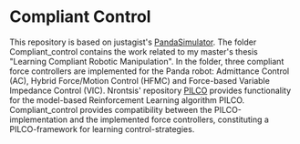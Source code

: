 # Compliant Control

This repository is based on justagist's [PandaSimulator](https://github.com/justagist/panda_simulator). The folder Compliant_control contains the work related to my master's thesis "Learning Compliant Robotic Manipulation". In the folder, three compliant force controllers are implemented for the Panda robot: Admittance Control (AC), Hybrid Force/Motion Control (HFMC) and Force-based Variable Impedance Control (VIC). Nrontsis' repository [PILCO](https://github.com/nrontsis/PILCO) provides functionality for the model-based Reinforcement Learning algorithm PILCO. Compliant_control provides compatibility between the PILCO-implementation and the implemented force controllers, constituting a PILCO-framework for learning control-strategies.

